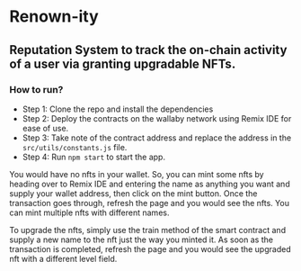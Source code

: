 # Renown-ity

## Reputation System to track the on-chain activity of a user via granting upgradable NFTs.

### How to run?

- Step 1: Clone the repo and install the dependencies
- Step 2: Deploy the contracts on the wallaby network using Remix IDE for ease of use.
- Step 3: Take note of the contract address and replace the address in the `src/utils/constants.js` file.
- Step 4: Run `npm start` to start the app.

You would have no nfts in your wallet. So, you can mint some nfts by heading over to Remix IDE and entering the name as anything you want and supply your wallet address, then click on the mint button.
Once the transaction goes through, refresh the page and you would see the nfts.
You can mint multiple nfts with different names.

To upgrade the nfts, simply use the train method of the smart contract and supply a new name to the nft just the way you minted it. As soon as the transaction is completed, refresh the page and you would see the upgraded nft with a different level field.
